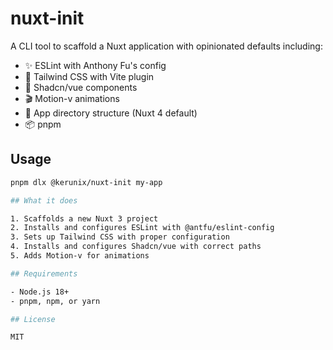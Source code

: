 # nuxt-init

A CLI tool to scaffold a Nuxt application with opinionated defaults including:

- ✨ ESLint with Anthony Fu's config
- 🎨 Tailwind CSS with Vite plugin
- 🧩 Shadcn/vue components
- 🎬 Motion-v animations
- 📁 App directory structure (Nuxt 4 default)
- 📦 pnpm

## Usage

```bash
pnpm dlx @kerunix/nuxt-init my-app

## What it does

1. Scaffolds a new Nuxt 3 project
2. Installs and configures ESLint with @antfu/eslint-config
3. Sets up Tailwind CSS with proper configuration
4. Installs and configures Shadcn/vue with correct paths
5. Adds Motion-v for animations

## Requirements

- Node.js 18+
- pnpm, npm, or yarn

## License

MIT